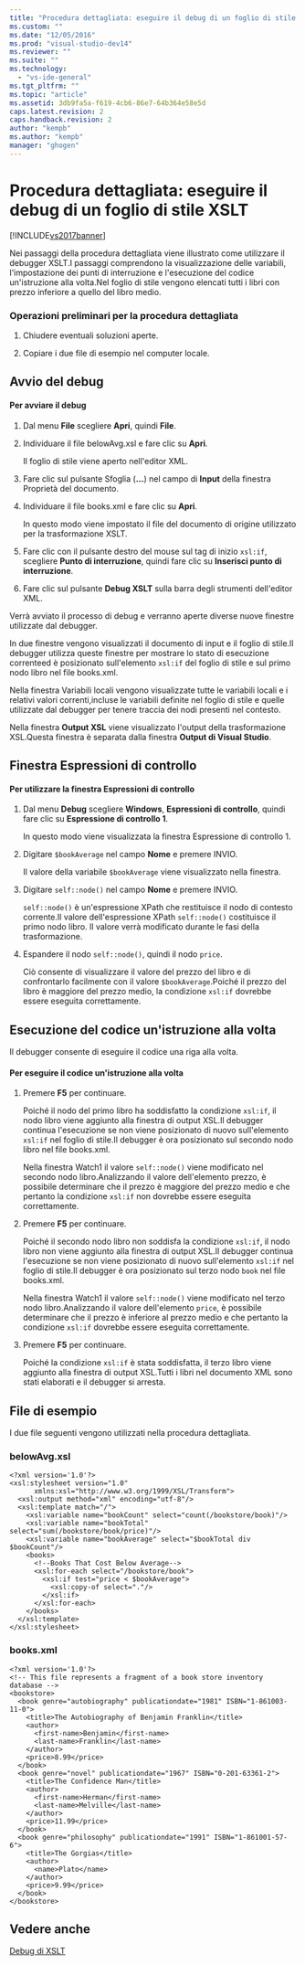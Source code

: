 ```yaml
---
title: "Procedura dettagliata: eseguire il debug di un foglio di stile XSLT | Microsoft Docs"
ms.custom: ""
ms.date: "12/05/2016"
ms.prod: "visual-studio-dev14"
ms.reviewer: ""
ms.suite: ""
ms.technology: 
  - "vs-ide-general"
ms.tgt_pltfrm: ""
ms.topic: "article"
ms.assetid: 3db9fa5a-f619-4cb6-86e7-64b364e58e5d
caps.latest.revision: 2
caps.handback.revision: 2
author: "kempb"
ms.author: "kempb"
manager: "ghogen"
---
```

# Procedura dettagliata: eseguire il debug di un foglio di stile XSLT
[!INCLUDE[vs2017banner](../code-quality/includes/vs2017banner.md)]

Nei passaggi della procedura dettagliata viene illustrato come utilizzare il debugger XSLT.I passaggi comprendono la visualizzazione delle variabili, l'impostazione dei punti di interruzione e l'esecuzione del codice un'istruzione alla volta.Nel foglio di stile vengono elencati tutti i libri con prezzo inferiore a quello del libro medio.  
  
### Operazioni preliminari per la procedura dettagliata  
  
1.  Chiudere eventuali soluzioni aperte.  
  
2.  Copiare i due file di esempio nel computer locale.  
  
## Avvio del debug  
  
#### Per avviare il debug  
  
1.  Dal menu **File** scegliere **Apri**, quindi **File**.  
  
2.  Individuare il file belowAvg.xsl e fare clic su **Apri**.  
  
     Il foglio di stile viene aperto nell'editor XML.  
  
3.  Fare clic sul pulsante Sfoglia \(**...**\) nel campo di **Input** della finestra Proprietà del documento.  
  
4.  Individuare il file books.xml e fare clic su **Apri**.  
  
     In questo modo viene impostato il file del documento di origine utilizzato per la trasformazione XSLT.  
  
5.  Fare clic con il pulsante destro del mouse sul tag di inizio `xsl:if`, scegliere **Punto di interruzione**, quindi fare clic su **Inserisci punto di interruzione**.  
  
6.  Fare clic sul pulsante **Debug XSLT** sulla barra degli strumenti dell'editor XML.  
  
 Verrà avviato il processo di debug e verranno aperte diverse nuove finestre utilizzate dal debugger.  
  
 In due finestre vengono visualizzati il documento di input e il foglio di stile.Il debugger utilizza queste finestre per mostrare lo stato di esecuzione correnteed è posizionato sull'elemento `xsl:if` del foglio di stile e sul primo nodo libro nel file books.xml.  
  
 Nella finestra Variabili locali vengono visualizzate tutte le variabili locali e i relativi valori correnti,incluse le variabili definite nel foglio di stile e quelle utilizzate dal debugger per tenere traccia dei nodi presenti nel contesto.  
  
 Nella finestra **Output XSL** viene visualizzato l'output della trasformazione XSL.Questa finestra è separata dalla finestra **Output di Visual Studio**.  
  
## Finestra Espressioni di controllo  
  
#### Per utilizzare la finestra Espressioni di controllo  
  
1.  Dal menu **Debug** scegliere **Windows**, **Espressioni di controllo**, quindi fare clic su **Espressione di controllo 1**.  
  
     In questo modo viene visualizzata la finestra Espressione di controllo 1.  
  
2.  Digitare `$bookAverage` nel campo **Nome** e premere INVIO.  
  
     Il valore della variabile `$bookAverage` viene visualizzato nella finestra.  
  
3.  Digitare `self::node()` nel campo **Nome** e premere INVIO.  
  
     `self::node()` è un'espressione XPath che restituisce il nodo di contesto corrente.Il valore dell'espressione XPath `self::node()` costituisce il primo nodo libro. Il valore verrà modificato durante le fasi della trasformazione.  
  
4.  Espandere il nodo `self::node()`, quindi il nodo `price`.  
  
     Ciò consente di visualizzare il valore del prezzo del libro e di confrontarlo facilmente con il valore `$bookAverage`.Poiché il prezzo del libro è maggiore del prezzo medio, la condizione `xsl:if` dovrebbe essere eseguita correttamente.  
  
## Esecuzione del codice un'istruzione alla volta  
 Il debugger consente di eseguire il codice una riga alla volta.  
  
#### Per eseguire il codice un'istruzione alla volta  
  
1.  Premere **F5** per continuare.  
  
     Poiché il nodo del primo libro ha soddisfatto la condizione `xsl:if`, il nodo libro viene aggiunto alla finestra di output XSL.Il debugger continua l'esecuzione se non viene posizionato di nuovo sull'elemento `xsl:if` nel foglio di stile.Il debugger è ora posizionato sul secondo nodo libro nel file books.xml.  
  
     Nella finestra Watch1 il valore `self::node()` viene modificato nel secondo nodo libro.Analizzando il valore dell'elemento prezzo, è possibile determinare che il prezzo è maggiore del prezzo medio e che pertanto la condizione `xsl:if` non dovrebbe essere eseguita correttamente.  
  
2.  Premere **F5** per continuare.  
  
     Poiché il secondo nodo libro non soddisfa la condizione `xsl:if`, il nodo libro non viene aggiunto alla finestra di output XSL.Il debugger continua l'esecuzione se non viene posizionato di nuovo sull'elemento `xsl:if` nel foglio di stile.Il debugger è ora posizionato sul terzo nodo `book` nel file books.xml.  
  
     Nella finestra Watch1 il valore `self::node()` viene modificato nel terzo nodo libro.Analizzando il valore dell'elemento `price`, è possibile determinare che il prezzo è inferiore al prezzo medio e che pertanto la condizione `xsl:if` dovrebbe essere eseguita correttamente.  
  
3.  Premere **F5** per continuare.  
  
     Poiché la condizione `xsl:if` è stata soddisfatta, il terzo libro viene aggiunto alla finestra di output XSL.Tutti i libri nel documento XML sono stati elaborati e il debugger si arresta.  
  
## File di esempio  
 I due file seguenti vengono utilizzati nella procedura dettagliata.  
  
### belowAvg.xsl  
  
```  
<?xml version='1.0'?>  
<xsl:stylesheet version="1.0"  
      xmlns:xsl="http://www.w3.org/1999/XSL/Transform">  
  <xsl:output method="xml" encoding="utf-8"/>  
  <xsl:template match="/">  
    <xsl:variable name="bookCount" select="count(/bookstore/book)"/>  
    <xsl:variable name="bookTotal" select="sum(/bookstore/book/price)"/>  
    <xsl:variable name="bookAverage" select="$bookTotal div $bookCount"/>  
    <books>  
      <!--Books That Cost Below Average-->  
      <xsl:for-each select="/bookstore/book">  
        <xsl:if test="price < $bookAverage">  
          <xsl:copy-of select="."/>  
        </xsl:if>  
      </xsl:for-each>  
    </books>  
  </xsl:template>  
</xsl:stylesheet>  
```  
  
### books.xml  
  
```  
<?xml version='1.0'?>  
<!-- This file represents a fragment of a book store inventory database -->  
<bookstore>  
  <book genre="autobiography" publicationdate="1981" ISBN="1-861003-11-0">  
    <title>The Autobiography of Benjamin Franklin</title>  
    <author>  
      <first-name>Benjamin</first-name>  
      <last-name>Franklin</last-name>  
    </author>  
    <price>8.99</price>  
  </book>  
  <book genre="novel" publicationdate="1967" ISBN="0-201-63361-2">  
    <title>The Confidence Man</title>  
    <author>  
      <first-name>Herman</first-name>  
      <last-name>Melville</last-name>  
    </author>  
    <price>11.99</price>  
  </book>  
  <book genre="philosophy" publicationdate="1991" ISBN="1-861001-57-6">  
    <title>The Gorgias</title>  
    <author>  
      <name>Plato</name>  
    </author>  
    <price>9.99</price>  
  </book>  
</bookstore>  
```  
  
## Vedere anche  
 [Debug di XSLT](../xml-tools/debugging-xslt.md)